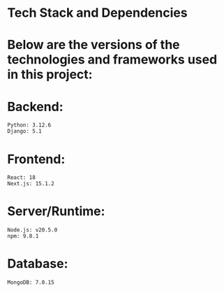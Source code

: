 
# Tech Stack and Dependencies

#  Below are the versions of the technologies and frameworks used in this project:

# Backend:
    Python: 3.12.6
    Django: 5.1

# Frontend:
    React: 18
    Next.js: 15.1.2

# Server/Runtime:
    Node.js: v20.5.0
    npm: 9.8.1

# Database:
    MongoDB: 7.0.15